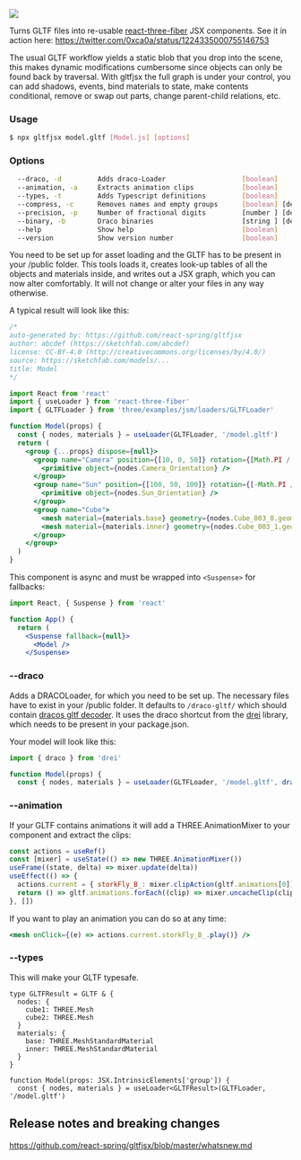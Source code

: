 ![](https://i.imgur.com/ZB4uUaz.png)

Turns GLTF files into re-usable [react-three-fiber](https://github.com/react-spring/react-three-fiber) JSX components. See it in action here: https://twitter.com/0xca0a/status/1224335000755146753

The usual GLTF workflow yields a static blob that you drop into the scene, this makes dynamic modifications cumbersome since objects can only be found back by traversal. With gltfjsx the full graph is under your control, you can add shadows, events, bind materials to state, make contents conditional, remove or swap out parts, change parent-child relations, etc.

### Usage

```bash
$ npx gltfjsx model.gltf [Model.js] [options]
```

### Options
```bash
  --draco, -d         Adds draco-Loader                   [boolean]
  --animation, -a     Extracts animation clips            [boolean]
  --types, -t         Adds Typescript definitions         [boolean]
  --compress, -c      Removes names and empty groups      [boolean] [default: true]
  --precision, -p     Number of fractional digits         [number ] [default: 2]
  --binary, -b        Draco binaries                      [string ] [default: '/draco-gltf/']
  --help              Show help                           [boolean]
  --version           Show version number                 [boolean]
```

You need to be set up for asset loading and the GLTF has to be present in your /public folder. This tools loads it, creates look-up tables of all the objects and materials inside, and writes out a JSX graph, which you can now alter comfortably. It will not change or alter your files in any way otherwise.

A typical result will look like this:

```jsx
/*
auto-generated by: https://github.com/react-spring/gltfjsx
author: abcdef (https://sketchfab.com/abcdef)
license: CC-BY-4.0 (http://creativecommons.org/licenses/by/4.0/)
source: https://sketchfab.com/models/...
title: Model
*/

import React from 'react'
import { useLoader } from 'react-three-fiber'
import { GLTFLoader } from 'three/examples/jsm/loaders/GLTFLoader'

function Model(props) {
  const { nodes, materials } = useLoader(GLTFLoader, '/model.gltf')
  return (
    <group {...props} dispose={null}>
      <group name="Camera" position={[10, 0, 50]} rotation={[Math.PI / 2, 0, 0]}>
        <primitive object={nodes.Camera_Orientation} />
      </group>
      <group name="Sun" position={[100, 50, 100]} rotation={[-Math.PI / 2, 0, 0]}>
        <primitive object={nodes.Sun_Orientation} />
      </group>
      <group name="Cube">
        <mesh material={materials.base} geometry={nodes.Cube_003_0.geometry} />
        <mesh material={materials.inner} geometry={nodes.Cube_003_1.geometry} />
      </group>
    </group>
  )
}
```

This component is async and must be wrapped into `<Suspense>` for fallbacks:

```jsx
import React, { Suspense } from 'react'

function App() {
  return (
    <Suspense fallback={null}>
      <Model />
    </Suspense>
```

### --draco

Adds a DRACOLoader, for which you need to be set up. The necessary files have to exist in your /public folder. It defaults to `/draco-gltf/` which should contain [dracos gltf decoder](https://github.com/mrdoob/three.js/tree/dev/examples/js/libs/draco/gltf). It uses the draco shortcut from the [drei](https://github.com/react-spring/drei) library, which needs to be present in your package.json.

Your model will look like this:

```jsx
import { draco } from 'drei'

function Model(props) {
  const { nodes, materials } = useLoader(GLTFLoader, '/model.gltf', draco('/draco-gltf/'))
```

### --animation

If your GLTF contains animations it will add a THREE.AnimationMixer to your component and extract the clips:

```jsx
const actions = useRef()
const [mixer] = useState(() => new THREE.AnimationMixer())
useFrame((state, delta) => mixer.update(delta))
useEffect(() => {
  actions.current = { storkFly_B_: mixer.clipAction(gltf.animations[0]) }
  return () => gltf.animations.forEach((clip) => mixer.uncacheClip(clip))
}, [])
```

If you want to play an animation you can do so at any time:

```jsx
<mesh onClick={(e) => actions.current.storkFly_B_.play()} />
```

### --types

This will make your GLTF typesafe.

```tsx
type GLTFResult = GLTF & {
  nodes: {
    cube1: THREE.Mesh
    cube2: THREE.Mesh
  }
  materials: {
    base: THREE.MeshStandardMaterial
    inner: THREE.MeshStandardMaterial
  }
}

function Model(props: JSX.IntrinsicElements['group']) {
  const { nodes, materials } = useLoader<GLTFResult>(GLTFLoader, '/model.gltf')
```

## Release notes and breaking changes

https://github.com/react-spring/gltfjsx/blob/master/whatsnew.md
